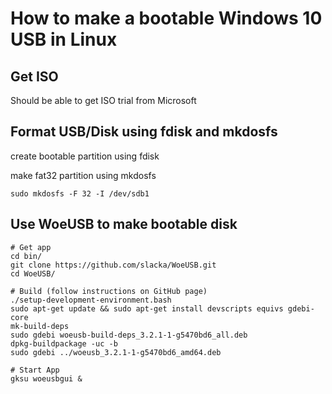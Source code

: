 # How to make a bootable Windows 10 USB in Linux

## Get ISO

Should be able to get ISO trial from Microsoft

## Format USB/Disk using fdisk and mkdosfs

create bootable partition using fdisk


make fat32 partition using mkdosfs

```shell
sudo mkdosfs -F 32 -I /dev/sdb1
```


## Use WoeUSB to make bootable disk

```shell
# Get app
cd bin/
git clone https://github.com/slacka/WoeUSB.git
cd WoeUSB/

# Build (follow instructions on GitHub page)
./setup-development-environment.bash
sudo apt-get update && sudo apt-get install devscripts equivs gdebi-core
mk-build-deps
sudo gdebi woeusb-build-deps_3.2.1-1-g5470bd6_all.deb
dpkg-buildpackage -uc -b
sudo gdebi ../woeusb_3.2.1-1-g5470bd6_amd64.deb

# Start App
gksu woeusbgui &
```

